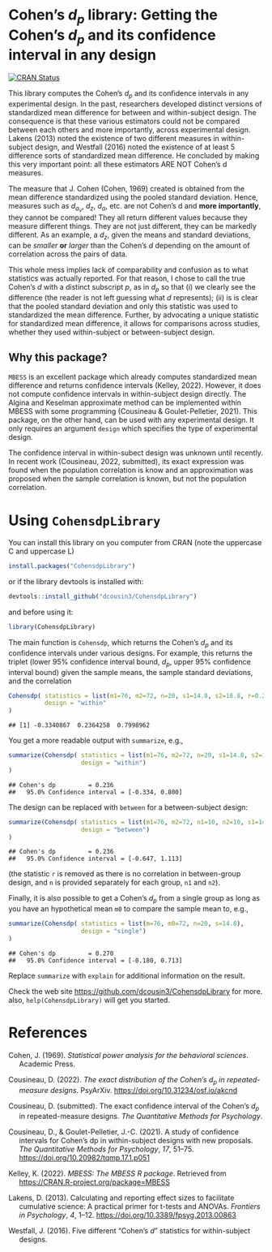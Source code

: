 
# Cohen’s *d*<sub>*p*</sub> library: Getting the Cohen’s *d*<sub>*p*</sub> and its confidence interval in any design

<!-- badges: start -->

[![CRAN
Status](https://www.r-pkg.org/badges/version/CohensdpLibrary)](https://cran.r-project.org/package=CohensdpLibrary)
<!-- badges: end -->

This library computes the Cohen’s *d*<sub>*p*</sub> and its confidence
intervals in any experimental design. In the past, researchers developed
distinct versions of standardized mean difference for between and
within-subject design. The consequence is that these various estimators
could not be compared between each others and more importantly, across
experimental design. Lakens (2013) noted the existence of two different
measures in within-subject design, and Westfall (2016) noted the
existence of at least 5 difference sorts of standardized mean
difference. He concluded by making this very important point: all these
estimators ARE NOT Cohen’s d measures.

The measure that J. Cohen (Cohen, 1969) created is obtained from the
mean difference standardized using the pooled standard deviation. Hence,
measures such as *d*<sub>*a*<sub>*v*</sub></sub>, *d*<sub>*z*</sub>,
*d*<sub>*a*</sub>, etc. are not Cohen’s d and **more importantly**, they
cannot be compared! They all return different values because they
measure different things. They are not just different, they can be
markedly different. As an example, a *d*<sub>*z*</sub>, given the means
and standard deviations, can be *smaller* **or** *larger* than the
Cohen’s *d* depending on the amount of correlation across the pairs of
data.

This whole mess implies lack of comparability and confusion as to what
statistics was actually reported. For that reason, I chose to call the
true Cohen’s *d* with a distinct subscript *p*, as in *d*<sub>*p*</sub>
so that (i) we clearly see the difference (the reader is not left
guessing what *d* represents); (ii) is is clear that the pooled standard
deviation and only this statistic was used to standardized the mean
difference. Further, by advocating a unique statistic for standardized
mean difference, it allows for comparisons across studies, whether they
used within-subject or between-subject design.

## Why this package?

`MBESS` is an excellent package which already computes standardized mean
difference and returns confidence intervals (Kelley, 2022). However, it
does not compute confidence intervals in within-subject design directly.
The Algina and Keselman approximate method can be implemented within
MBESS with some programming (Cousineau & Goulet-Pelletier, 2021). This
package, on the other hand, can be used with any experimental design. It
only requires an argument `design` which specifies the type of
experimental design.

The confidence interval in within-subect design was unknown until
recently. In recent work (Cousineau, 2022, submitted), its exact
expression was found when the population correlation is know and an
approximation was proposed when the sample correlation is known, but not
the population correlation.

# Using `CohensdpLibrary`

You can install this library on you computer from CRAN (note the
uppercase C and uppercase L)

``` r
install.packages("CohensdpLibrary")
```

or if the library devtools is installed with:

``` r
devtools::install_github("dcousin3/CohensdpLibrary")
```

and before using it:

``` r
library(CohensdpLibrary)
```

The main function is `Cohensdp`, which returns the Cohen’s
*d*<sub>*p*</sub> and its confidence intervals under various designs.
For example, this returns the triplet (lower 95% confidence interval
bound, *d*<sub>*p*</sub>, upper 95% confidence interval bound) given the
sample means, the sample standard deviations, and the correlation

``` r
Cohensdp( statistics = list(m1=76, m2=72, n=20, s1=14.8, s2=18.8, r=0.2),
          design = "within"
)
```

    ## [1] -0.3340867  0.2364258  0.7998962

You get a more readable output with `summarize`, e.g.,

``` r
summarize(Cohensdp( statistics = list(m1=76, m2=72, n=20, s1=14.8, s2=18.8, r=0.2),
                    design = "within")
)
```

    ## Cohen's dp         = 0.236
    ##   95.0% Confidence interval = [-0.334, 0.800]

The design can be replaced with `between` for a between-subject design:

``` r
summarize(Cohensdp( statistics = list(m1=76, m2=72, n1=10, n2=10, s1=14.8, s2=18.8),
                    design = "between")
)
```

    ## Cohen's dp         = 0.236
    ##   95.0% Confidence interval = [-0.647, 1.113]

(the statistic `r` is removed as there is no correlation in
between-group design, and `n` is provided separately for each group,
`n1` and `n2`).

Finally, it is also possible to get a Cohen’s *d*<sub>*p*</sub> from a
single group as long as you have an hypothetical mean `m0` to compare
the sample mean to, e.g.,

``` r
summarize(Cohensdp( statistics = list(m=76, m0=72, n=20, s=14.8),
                    design = "single")
)
```

    ## Cohen's dp         = 0.270
    ##   95.0% Confidence interval = [-0.180, 0.713]

Replace `summarize` with `explain` for additional information on the
result.

Check the web site <https://github.com/dcousin3/CohensdpLibrary> for
more. also, `help(CohensdpLibrary)` will get you started.

# References

<div id="refs" class="references csl-bib-body hanging-indent"
line-spacing="2">

<div id="ref-c69" class="csl-entry">

Cohen, J. (1969). *Statistical power analysis for the behavioral
sciences*. Academic Press.

</div>

<div id="ref-c22a" class="csl-entry">

Cousineau, D. (2022). *The exact distribution of the Cohen’s
*d*<sub>*p*</sub> in repeated-measure designs*. PsyArXiv.
<https://doi.org/10.31234/osf.io/akcnd>

</div>

<div id="ref-c22b" class="csl-entry">

Cousineau, D. (submitted). The exact confidence interval of the Cohen’s
*d*<sub>*p*</sub> in repeated-measure designs. *The Quantitative Methods
for Psychology*.

</div>

<div id="ref-CG057-1" class="csl-entry">

Cousineau, D., & Goulet-Pelletier, J.-C. (2021). A study of confidence
intervals for Cohen’s dp in within-subject designs with new proposals.
*The Quantitative Methods for Psychology*, *17*, 51–75.
<https://doi.org/10.20982/tqmp.17.1.p051>

</div>

<div id="ref-k22" class="csl-entry">

Kelley, K. (2022). *MBESS: The MBESS R package*. Retrieved from
<https://CRAN.R-project.org/package=MBESS>

</div>

<div id="ref-L0003-1" class="csl-entry">

Lakens, D. (2013). Calculating and reporting effect sizes to facilitate
cumulative science: A practical primer for t-tests and ANOVAs.
*Frontiers in Psychology*, *4*, 1–12.
<https://doi.org/10.3389/fpsyg.2013.00863>

</div>

<div id="ref-w16" class="csl-entry">

Westfall, J. (2016). Five different “Cohen’s *d*” statistics for
within-subject designs.

</div>

</div>
